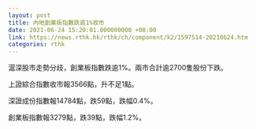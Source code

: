 ```yaml
---
layout: post
title: 內地創業板指數跌逾1%收市
date: 2021-06-24 15:20:01.000000000 +08:00
link: https://news.rthk.hk/rthk/ch/component/k2/1597514-20210624.htm
categories: rthk
---
```


滬深股市走勢分歧，創業板指數跌逾1%。兩市合計逾2700隻股份下跌。

上證綜合指數收市報3566點，升不足1點。

深證成份指數報14784點，跌59點，跌幅0.4%。

創業板指數報3279點，跌39點，跌幅1.2%。
